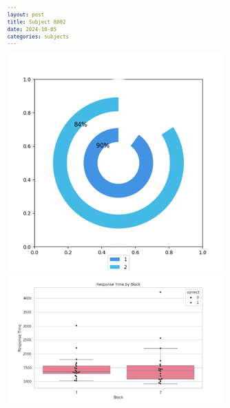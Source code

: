 ```yaml
---
layout: post
title: Subject 8002
date: 2024-10-05
categories: subjects
---
```


![](data/8002/run-4/8002__acc_test.png)
![](data/8002/run-4/8002_rt.png)
